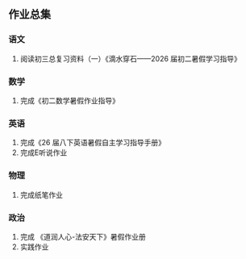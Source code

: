 ## 作业总集
### 语文
1. 阅读初三总复习资料（一）《滴水穿石——2026 届初二暑假学习指导》
### 数学
1. 完成《初二数学暑假作业指导》
### 英语
1. 完成《26 届八下英语暑假自主学习指导手册》
2. 完成E听说作业
### 物理
1. 完成纸笔作业
### 政治
1. 完成 《道润人心-法安天下》暑假作业册
2. 实践作业
